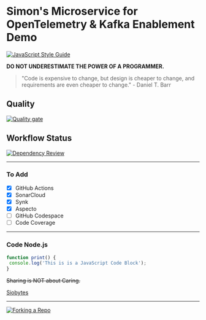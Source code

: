 # Simon's Microservice for OpenTelemetry & Kafka Enablement Demo

[![JavaScript Style Guide](https://cdn.rawgit.com/standard/standard/master/badge.svg)](https://github.com/standard/standard)

**DO NOT UNDERESTIMATE THE POWER OF A PROGRAMMER.**

> "Code is expensive to change, but design is cheaper to change, and requirements are even cheaper to change." - Daniel T. Barr

## Quality

[![Quality gate](https://sonarcloud.io/api/project_badges/quality_gate?project=zx8086_simon-microservice&token=1e1376b0795d947a463dd39062ed2bd3b5031ea2)](https://sonarcloud.io/summary/new_code?id=zx8086_simon-microservice)

## Workflow Status

[![Dependency Review](https://github.com/zx8086/simon-microservice/actions/workflows/dependency-review.yml/badge.svg)](https://github.com/zx8086/simon-microservice/actions/workflows/dependency-review.yml)

---
### To Add

- [X] GitHub Actions
- [X] SonarCloud
- [X] Synk
- [X] Aspecto
- [ ] GitHub Codespace
- [ ] Code Coverage

---
### Code Node.js

```js
function print() {
 console.log('This is is a JavaScript Code Block');
}
```

~~Sharing is NOT about Caring.~~

[Siobytes](http://code.siobytes.com)

---
[![Forking a Repo](https://res.cloudinary.com/atapas/image/upload/v1654144800/demos/Merge-Conflicts_vtk8on.png)](https://www.youtube.com/watch?v=OulZeVtZhZQ)